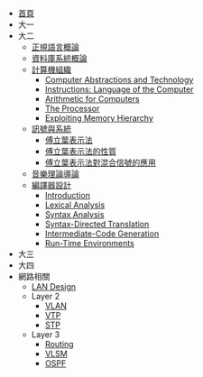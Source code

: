 * [首頁](/NCTU-Coursenote)
* 大一
* 大二
  * [正規語言概論](/NCTU-Coursenote/1072/intro-to-formal-language/0-courseinfo)
  * [資料庫系統概論](/NCTU-Coursenote/1072/intro-to-dbms/0-courseinfo)
  * [計算機組織](/NCTU-Coursenote/1072/computer-organization/0-courseinfo)
    * [Computer Abstractions and Technology](/NCTU-Coursenote/1072/computer-organization/1-computer-abstractions)
    * [Instructions: Language of the Computer](/NCTU-Coursenote/1072/computer-organization/2-instructions)
    * [Arithmetic for Computers](/NCTU-Coursenote/1072/computer-organization/3-arithmetic)
    * [The Processor](/NCTU-Coursenote/1072/computer-organization/4-the-processor)
    * [Exploiting Memory Hierarchy](/NCTU-Coursenote/1072/computer-organization/5-exploiting-memory-hierarchy)
  * [訊號與系統](/NCTU-Coursenote/1072/signals-and-systems/0-courseinfo)
    * [傅立葉表示法](/NCTU-Coursenote/1072/signals-and-systems/1-fourier-representation)
    * [傅立葉表示法的性質](/NCTU-Coursenote/1072/signals-and-systems/2-fourier-representation-properties)
    * [傅立葉表示法對混合信號的應用](/NCTU-Coursenote/1072/signals-and-systems/3-fourier-representation-with-mixed-signals)
  * [音樂理論導論](/NCTU-Coursenote/1072/intro-to-music-theory/0-courseinfo)
  * [編譯器設計](/NCTU-Coursenote/1072/compiler-design/0-courseinfo)
    * [Introduction](/NCTU-Coursenote/1072/compiler-design/1-introduction)
    * [Lexical Analysis](/NCTU-Coursenote/1072/compiler-design/2-lexical-analysis)
    * [Syntax Analysis](/NCTU-Coursenote/1072/compiler-design/3-syntax-analysis)
    * [Syntax-Directed Translation](/NCTU-Coursenote/1072/compiler-design/4-syntax-directed-translation)
    * [Intermediate-Code Generation](/NCTU-Coursenote/1072/compiler-design/5-ir)
    * [Run-Time Environments](/NCTU-Coursenote/1072/compiler-design/6-run-time-environments)
* 大三
* 大四
* 網路相關
  * [LAN Design](/NCTU-Coursenote/network-associate/landesign)
  * Layer 2
    * [VLAN](/NCTU-Coursenote/network-associate/layer2/vlan)
    * [VTP](/NCTU-Coursenote/network-associate/layer2/vtp)
    * [STP](/NCTU-Coursenote/network-associate/layer2/stp)
  * Layer 3
    * [Routing](/NCTU-Coursenote/network-associate/layer3/routing)
    * [VLSM](/NCTU-Coursenote/network-associate/layer3/vlsm)
    * [OSPF](/NCTU-Coursenote/network-associate/layer3/ospf)